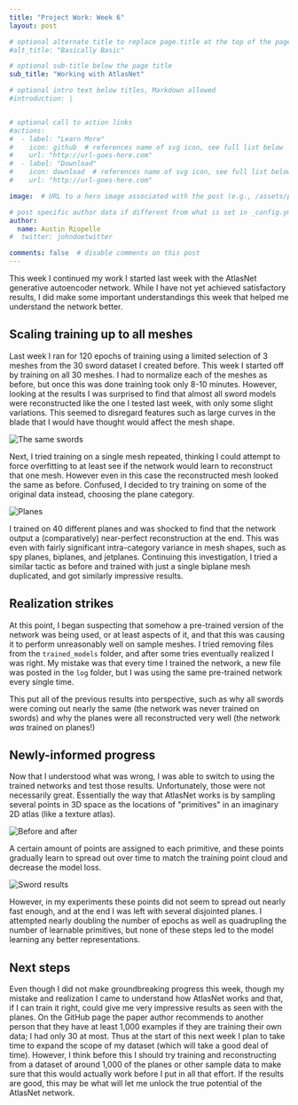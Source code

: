 ```yaml
---
title: "Project Work: Week 6"
layout: post

# optional alternate title to replace page.title at the top of the page
#alt_title: "Basically Basic"

# optional sub-title below the page title
sub_title: "Working with AtlasNet"

# optional intro text below titles, Markdown allowed
#introduction: |


# optional call to action links
#actions:
#  - label: "Learn More"
#    icon: github  # references name of svg icon, see full list below
#    url: "http://url-goes-here.com"
#  - label: "Download"
#    icon: download  # references name of svg icon, see full list below
#    url: "http://url-goes-here.com"

image:  # URL to a hero image associated with the post (e.g., /assets/page-pic.jpg)

# post specific author data if different from what is set in _config.yml
author:
  name: Austin Riopelle
#  twitter: johndoetwitter

comments: false  # disable comments on this post
---
```

This week I continued my work I started last week with the AtlasNet generative autoencoder network. While I have not yet achieved satisfactory results, I did make some important understandings this week that helped me understand the network better.

## Scaling training up to all meshes

Last week I ran for 120 epochs of training using a limited selection of 3 meshes from the 30 sword dataset I created before. This week I started off by training on all 30 meshes. I had to normalize each of the meshes as before, but once this was done training took only 8-10 minutes. However, looking at the results I was surprised to find that almost all sword models were reconstructed like the one I tested last week, with only some slight variations. This seemed to disregard features such as large curves in the blade that I would have thought would affect the mesh shape.

![The same swords](http://riopelle.me/pics/rodin/same_swords.png)

Next, I tried training on a single mesh repeated, thinking I could attempt to force overfitting to at least see if the network would learn to reconstruct that one mesh. However even in this case the reconstructed mesh looked the same as before. Confused, I decided to try training on some of the original data instead, choosing the plane category.

![Planes](http://riopelle.me/pics/rodin/planes1.png)

I trained on 40 different planes and was shocked to find that the network output a (comparatively) near-perfect reconstruction at the end. This was even with fairly significant intra-category variance in mesh shapes, such as spy planes, biplanes, and jetplanes. Continuing this investigation, I tried a similar tactic as before and trained with just a single biplane mesh duplicated, and got similarly impressive results.

## Realization strikes

At this point, I began suspecting that somehow a pre-trained version of the network was being used, or at least aspects of it, and that this was causing it to perform unreasonably well on sample meshes. I tried removing files from the `trained_models` folder, and after some tries eventually realized I was right. My mistake was that every time I trained the network, a new file was posted in the `log` folder, but I was using the same pre-trained network every single time.

This put all of the previous results into perspective, such as why all swords were coming out nearly the same (the network was never trained on swords) and why the planes were all reconstructed very well (the network *was* trained on planes!)

## Newly-informed progress

Now that I understood what was wrong, I was able to switch to using the trained networks and test those results. Unfortunately, those were not necessarily great. Essentially the way that AtlasNet works is by sampling several points in 3D space as the locations of "primitives" in an imaginary 2D atlas (like a texture atlas).

![Before and after](http://riopelle.me/pics/rodin/beforeaf.png)

 A certain amount of points are assigned to each primitive, and these points gradually learn to spread out over time to match the training point cloud and decrease the model loss.

![Sword results](http://riopelle.me/pics/rodin/swords30.png)

 However, in my experiments these points did not seem to spread out nearly fast enough, and at the end I was left with several disjointed planes. I attempted nearly doubling the number of epochs as well as quadrupling the number of learnable primitives, but none of these steps led to the model learning any better representations.

## Next steps

Even though I did not make groundbreaking progress this week, though my mistake and realization I came to understand how AtlasNet works and that, if I can train it right, could give me very impressive results as seen with the planes. On the GitHub page the paper author recommends to another person that they have at least 1,000 examples if they are training their own data; I had only 30 at most. Thus at the start of this next week I plan to take time to expand the scope of my dataset (which will take a good deal of time). However, I think before this I should try training and reconstructing from a dataset of around 1,000 of the planes or other sample data to make sure that this would actually work before I put in all that effort. If the results are good, this may be what will let me unlock the true potential of the AtlasNet network.
